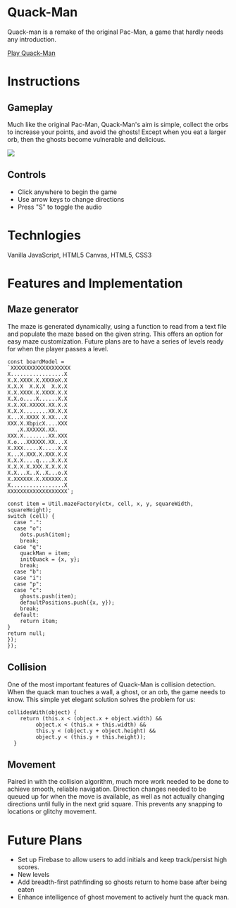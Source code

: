 # Quack-Man
Quack-man is a remake of the original Pac-Man, a game that hardly needs any introduction.

[Play Quack-Man](http://www.tomhansen.io/Quack-Man/)

# Instructions

## Gameplay
Much like the original Pac-Man, Quack-Man's aim is simple, collect the orbs to increase your points, and avoid the ghosts! Except when you eat a larger orb, then the ghosts become vulnerable and delicious.

![](https://preview.ibb.co/iFWgKR/quackman.png)

## Controls
- Click anywhere to begin the game
- Use arrow keys to change directions
- Press "S" to toggle the audio


# Technlogies
Vanilla JavaScript, HTML5 Canvas, HTML5, CSS3

# Features and Implementation
## Maze generator
The maze is generated dynamically, using a function to read from a text file and populate the maze based on the given string. This offers an option for easy maze customization. Future plans are to have a series of levels ready for when the player passes a level.
```
const boardModel =
`XXXXXXXXXXXXXXXXXXX
X.................X
X.X.XXXX.X.XXXXoX.X
X.X.X  X.X.X  X.X.X
X.X.XXXX.X.XXXX.X.X
X.X.o....X......X.X
X.X.XX.XXXXX.XX.X.X
X.X.X........XX.X.X
X...X.XXXX X.XX...X
XXX.X.XbpicX....XXX
   .X.XXXXXX.XX.
XXX.X........XX.XXX
X.o...XXXXXX.XX...X
X.XXX.....X.....X.X
X...X.XXX.X.XXX.X.X
X.X.X....q....X.X.X
X.X.X.X.XXX.X.X.X.X
X.X...X..X..X...o.X
X.XXXXXX.X.XXXXXX.X
X.................X
XXXXXXXXXXXXXXXXXXX`;

const item = Util.mazeFactory(ctx, cell, x, y, squareWidth, squareHeight);
switch (cell) {
  case ".":
  case "o":
    dots.push(item);
    break;
  case "q":
    quackMan = item;
    initQuack = {x, y};
    break;
  case "b":
  case "i":
  case "p":
  case "c":
    ghosts.push(item);
    defaultPositions.push({x, y});
    break;
  default:
    return item;
}
return null;
});
});

```

## Collision
One of the most important features of Quack-Man is collision detection. When the quack man touches a wall, a ghost, or an orb, the game needs to know. This simple yet elegant solution solves the problem for us:
```  
collidesWith(object) {
    return (this.x < (object.x + object.width) &&
         object.x < (this.x + this.width) &&
         this.y < (object.y + object.height) &&
         object.y < (this.y + this.height));
  }
```
## Movement
Paired in with the collision algorithm, much more work needed to be done to achieve smooth, reliable navigation. Direction changes needed to be queued up for when the move is available, as well as not actually changing directions until fully in the next grid square. This prevents any snapping to locations or glitchy movement.

# Future Plans
- Set up Firebase to allow users to add initials and keep track/persist high scores.
- New levels
- Add breadth-first pathfinding so ghosts return to home base after being eaten
- Enhance intelligence of ghost movement to actively hunt the quack man.
